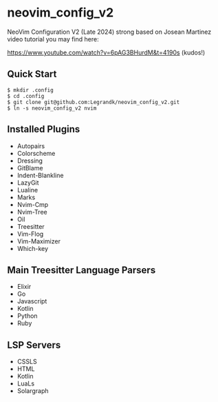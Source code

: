 # neovim_config_v2
NeoVim Configuration V2 (Late 2024) strong based on Josean Martinez video tutorial you may find here:

https://www.youtube.com/watch?v=6pAG3BHurdM&t=4190s (kudos!)

## Quick Start

```shell
$ mkdir .config
$ cd .config
$ git clone git@github.com:Legrandk/neovim_config_v2.git
$ ln -s neovim_config_v2 nvim
```

## Installed Plugins

- Autopairs
- Colorscheme
- Dressing
- GitBlame
- Indent-Blankline
- LazyGit
- Lualine
- Marks
- Nvim-Cmp
- Nvim-Tree
- Oil
- Treesitter
- Vim-Flog
- Vim-Maximizer
- Which-key

## Main Treesitter Language Parsers

- Elixir
- Go
- Javascript
- Kotlin
- Python
- Ruby

## LSP Servers

- CSSLS
- HTML
- Kotlin
- LuaLs
- Solargraph

